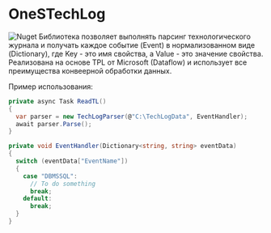 # OneSTechLog
<img alt="Nuget" src="https://img.shields.io/nuget/v/OneSTechLog">
Библиотека позволяет выполнять парсинг технологического журнала и получать каждое событие (Event) в нормализованном виде (Dictionary<string, string>), где Key - это имя свойства, а Value - это значение свойства. Реализована на основе TPL от Microsoft (Dataflow) и использует все преимущества конвеерной обработки данных.

Пример использования:
```csharp
private async Task ReadTL()
{
  var parser = new TechLogParser(@"C:\TechLogData", EventHandler);
  await parser.Parse();
}

private void EventHandler(Dictionary<string, string> eventData)
{
  switch (eventData["EventName"])
  {
    case "DBMSSQL":
      // To do something
      break;
    default:
      break;
  }
}
```

